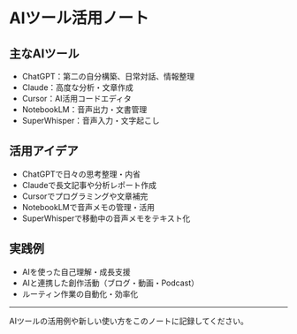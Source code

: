 # AIツール活用ノート

## 主なAIツール
- ChatGPT：第二の自分構築、日常対話、情報整理
- Claude：高度な分析・文章作成
- Cursor：AI活用コードエディタ
- NotebookLM：音声出力・文書管理
- SuperWhisper：音声入力・文字起こし

## 活用アイデア
- ChatGPTで日々の思考整理・内省
- Claudeで長文記事や分析レポート作成
- Cursorでプログラミングや文章補完
- NotebookLMで音声メモの管理・活用
- SuperWhisperで移動中の音声メモをテキスト化

## 実践例
- AIを使った自己理解・成長支援
- AIと連携した創作活動（ブログ・動画・Podcast）
- ルーティン作業の自動化・効率化

---

AIツールの活用例や新しい使い方をこのノートに記録してください。 